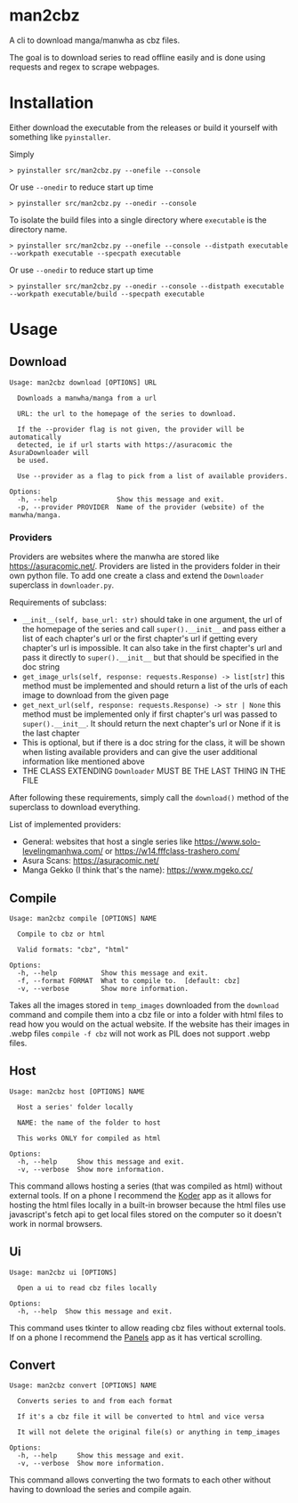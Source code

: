 
# man2cbz

A cli to download manga/manwha as cbz files.

The goal is to download series to read offline easily and is done using requests and regex to scrape 
webpages.

# Installation

Either download the executable from the releases or build it yourself with something like 
```pyinstaller```.

Simply

```text
> pyinstaller src/man2cbz.py --onefile --console
```

Or use ```--onedir``` to reduce start up time

```text
> pyinstaller src/man2cbz.py --onedir --console
```

To isolate the build files into a single directory where ```executable``` is the directory 
name.

```text
> pyinstaller src/man2cbz.py --onefile --console --distpath executable --workpath executable --specpath executable
```

Or use ```--onedir``` to reduce start up time

```text
> pyinstaller src/man2cbz.py --onedir --console --distpath executable --workpath executable/build --specpath executable
```

# Usage

## Download

```text
Usage: man2cbz download [OPTIONS] URL

  Downloads a manwha/manga from a url

  URL: the url to the homepage of the series to download.

  If the --provider flag is not given, the provider will be automatically
  detected, ie if url starts with https://asuracomic the AsuraDownloader will
  be used.

  Use --provider as a flag to pick from a list of available providers.

Options:
  -h, --help               Show this message and exit.
  -p, --provider PROVIDER  Name of the provider (website) of the manwha/manga.
```

### Providers

Providers are websites where the manwha are stored like https://asuracomic.net/.
Providers are listed in the providers folder in their own python file. To add one create a class and
extend the `Downloader` superclass in `downloader.py`.

Requirements of subclass:
- `__init__(self, base_url: str)` should take in one argument, the url of the homepage of the series and
  call `super().__init__` and pass either a list of each chapter's url or the first chapter's url if
  getting every chapter's url is impossible. It can also take in the first chapter's url and pass it
  directly to `super().__init__` but that should be specified in the doc string
-  `get_image_urls(self, response: requests.Response) -> list[str]` this method must be implemented and 
  should return a list of the urls of each image to download from the given page
- `get_next_url(self, response: requests.Response) -> str | None` this method must be implemented only if 
  first chapter's url was passed to `super().__init__`. It should return the next chapter's url or None 
  if it is the last chapter
- This is optional, but if there is a doc string for the class, it will be shown when listing available 
  providers and can give the user additional information like mentioned above
- THE CLASS EXTENDING `Downloader` MUST BE THE LAST THING IN THE FILE

After following these requirements, simply call the `download()` method of the superclass to download everything.

List of implemented providers:
- General: websites that host a single series like https://www.solo-levelingmanhwa.com/ or
  https://w14.fffclass-trashero.com/
- Asura Scans: https://asuracomic.net/
- Manga Gekko (I think that's the name): https://www.mgeko.cc/

## Compile

```text
Usage: man2cbz compile [OPTIONS] NAME

  Compile to cbz or html

  Valid formats: "cbz", "html"

Options:
  -h, --help           Show this message and exit.
  -f, --format FORMAT  What to compile to.  [default: cbz]
  -v, --verbose        Show more information.
```

Takes all the images stored in `temp_images` downloaded from the `download` command and compile them into
a cbz file or into a folder with html files to read how you would on the actual website. If the website 
has their images in .webp files `compile -f cbz` will not work as PIL does not support .webp files.

## Host

```text
Usage: man2cbz host [OPTIONS] NAME

  Host a series' folder locally

  NAME: the name of the folder to host

  This works ONLY for compiled as html

Options:
  -h, --help     Show this message and exit.
  -v, --verbose  Show more information.
```

This command allows hosting a series (that was compiled as html) without external tools. If on a phone
I recommend the [Koder](https://apps.apple.com/us/app/koder-code-editor/id1447489375) app as it allows for 
hosting the html files locally in a built-in browser because the html files use javascript's fetch api to get local files 
stored on the computer so it doesn't work in normal browsers.

## Ui

```text
Usage: man2cbz ui [OPTIONS]

  Open a ui to read cbz files locally

Options:
  -h, --help  Show this message and exit.
```

This command uses tkinter to allow reading cbz files without external tools. If on a phone I recommend
the [Panels](https://apps.apple.com/us/app/panels-comic-reader/id1236567663) app as it has vertical 
scrolling.

## Convert

```text
Usage: man2cbz convert [OPTIONS] NAME

  Converts series to and from each format

  If it's a cbz file it will be converted to html and vice versa

  It will not delete the original file(s) or anything in temp_images

Options:
  -h, --help     Show this message and exit.
  -v, --verbose  Show more information.
```

This command allows converting the two formats to each other without having to download the series and 
compile again.